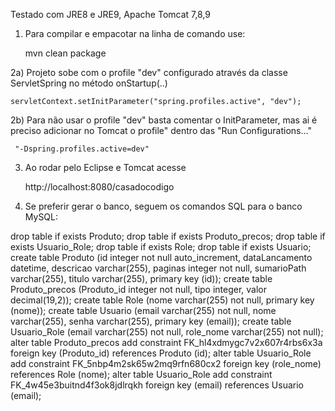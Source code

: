 Testado com JRE8 e JRE9, Apache Tomcat 7,8,9

1) Para compilar e empacotar na linha de comando use:

	mvn clean package

2a) Projeto sobe com o profile "dev" configurado através da classe ServletSpring no método onStartup(..)

	servletContext.setInitParameter("spring.profiles.active", "dev");

2b) Para não usar o profile "dev" basta comentar o InitParameter, mas ai é preciso adicionar no Tomcat 
o profile" dentro das "Run Configurations..."

	 "-Dspring.profiles.active=dev"

3) Ao rodar pelo Eclipse e Tomcat acesse 

	http://localhost:8080/casadocodigo

4) Se preferir gerar o banco, seguem os comandos SQL para o banco MySQL:

drop table if exists Produto;
drop table if exists Produto_precos;
drop table if exists Usuario_Role;
drop table if exists Role;
drop table if exists Usuario;
create table Produto (id integer not null auto_increment, dataLancamento datetime, descricao varchar(255), paginas integer not null, sumarioPath varchar(255), titulo varchar(255), primary key (id));
create table Produto_precos (Produto_id integer not null, tipo integer, valor decimal(19,2));
create table Role (nome varchar(255) not null, primary key (nome));
create table Usuario (email varchar(255) not null, nome varchar(255), senha varchar(255), primary key (email));
create table Usuario_Role (email varchar(255) not null, role_nome varchar(255) not null);
alter table Produto_precos add constraint FK_hl4xdmygc7v2x607r4rbs6x3a foreign key (Produto_id) references Produto (id);
alter table Usuario_Role add constraint FK_5nbp4m2sk65w2mq9rfn680cx2 foreign key (role_nome) references Role (nome);
alter table Usuario_Role add constraint FK_4w45e3buitnd4f3ok8jdlrqkh foreign key (email) references Usuario (email);